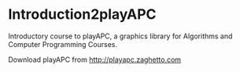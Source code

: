 # Introduction2playAPC
Introductory course to playAPC, a graphics library for Algorithms and Computer Programming Courses.

Download playAPC from http://playapc.zaghetto.com
